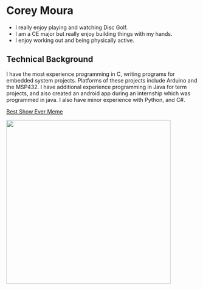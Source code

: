 # Corey Moura

  * I really enjoy playing and watching Disc Golf.
  * I am a CE major but really enjoy building things with my hands.
  * I enjoy working out and being physically active.


## Technical Background

I have the most experience programming in C, writing programs for embedded system projects.  Platforms of these projects include Arduino and the MSP432.  I have additional experience programming in Java for term projects, and also created an android app during an internship which was programmed in java.  I also have minor experience with Python, and C#.


[Best Show Ever Meme](https://www.memedroid.com/memes/detail/1318004)  

<img align="center" width="432" height=”600” src="https://user-images.githubusercontent.com/37875517/93786455-56d02280-fbfd-11ea-8832-e3f36ca79597.jpeg">


